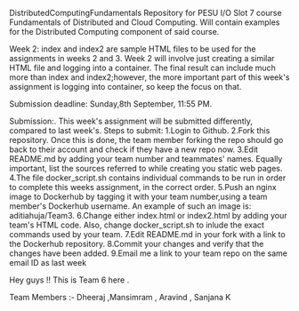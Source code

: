 DistributedComputingFundamentals
Repository for PESU I/O Slot 7 course Fundamentals of Distributed and Cloud Computing. Will contain examples for the Distributed Computing component of said course.

Week 2:
index and index2 are sample HTML files to be used for the assignments in weeks 2 and 3.
Week 2 will involve just creating a similar HTML file and logging into a container.
The final result can include much more than index and index2;however, the more important part of this week's assignment is logging into container, so keep the focus on that.

Submission deadline:
Sunday,8th September, 11:55 PM.

Submission:.
This week's assignment will be submitted differently, compared to last week's.
Steps to submit:
1.Login to Github.
2.Fork this repository.
Once this is done, the team member forking the repo should go back to their account and check if they have a new repo now.
3.Edit README.md by adding your team number and teammates' names.
Equally important, list the sources referred to while creating you static web pages.
4.The file docker_script.sh contains individual commands to be run in order to complete this weeks assignment, in the correct order.
5.Push an nginx image to Dockerhub by tagging it with your team number,using a team member's Dockerhub username.
An example of such an image is: aditiahuja/Team3.
6.Change either index.html or index2.html by adding your team's HTML code.
Also, change docker_script.sh to inlude the exact commands used by your team.
7.Edit README.md in your fork with a link to the Dockerhub repository.
8.Commit your changes and verify that the changes have been added.
9.Email me a link to your team repo on the same email ID as last week


Hey guys !! This is Team 6 here .

Team Members :- Dheeraj ,Mansimram , Aravind , Sanjana K





